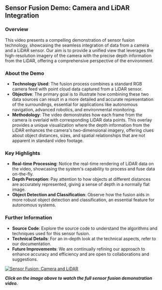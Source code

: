 ## Sensor Fusion Demo: Camera and LiDAR Integration

### Overview
This video presents a compelling demonstration of sensor fusion technology, showcasing the seamless integration of data from a camera and a LiDAR sensor. Our aim is to provide a unified view that leverages the high-resolution imagery of the camera with the precise depth information from the LiDAR, offering a comprehensive perspective of the environment.

### About the Demo
- **Technology Used**: The fusion process combines a standard RGB camera feed with point cloud data captured from a LiDAR sensor.
- **Objective**: The primary goal is to illustrate how combining these two data sources can result in a more detailed and accurate representation of the surroundings, essential for applications like autonomous navigation, advanced robotics, and environmental monitoring.
- **Methodology**: The video demonstrates how each frame from the camera is overlaid with corresponding LiDAR data points. This overlay provides a unique visualization where the depth information from the LiDAR enhances the camera's two-dimensional imagery, offering clues about object distances, sizes, and spatial relationships that are not apparent in standard video footage.

### Key Highlights
- **Real-time Processing**: Notice the real-time rendering of LiDAR data on the video, showcasing the system's capability to process and fuse data on-the-fly.
- **Depth Perception**: Pay attention to how objects at different distances are accurately represented, giving a sense of depth in a normally flat image.
- **Object Detection and Classification**: Observe how the fusion aids in more robust object detection and classification, an essential feature for autonomous systems.

### Further Information
- **Source Code**: Explore the source code to understand the algorithms and techniques used for this sensor fusion.
- **Technical Details**: For an in-depth look at the technical aspects, refer to our documentation.
- **Future Improvements**: We are continually refining our approach to enhance accuracy and efficiency and are open to collaborations and suggestions.

[![Sensor Fusion: Camera and LiDAR](thumbnail-link.jpg)](https://github.com/adulala/Sensor-Fusion-For-Autonomous-Cars-/blob/main/out-min.gif)

_**Click on the image above to watch the full sensor fusion demonstration video.**_

